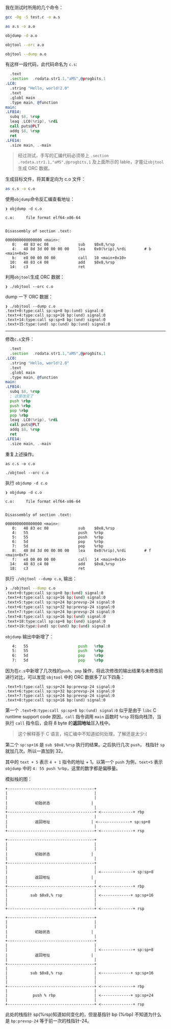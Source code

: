 我在测试时所用的几个命令：

```sh
gcc -Og -S test.c -o a.s
```

```sh
as a.s -o a.o
```

```sh
objdump -d a.o
```

```sh
objtool --orc a.o
```

```sh
objtool --dump a.o
```

有这样一段代码，此代码命名为 `c.s`:

```asm
  .text
  .section	.rodata.str1.1,"aMS",@progbits,1
.LC0:
  .string "Hello, world!2.0"
  .text
  .globl main
  .type main, @function
main:
.LFB14:
  subq $8, %rsp
  leaq .LC0(%rip), %rdi
  call puts@PLT
  addq $8, %rsp
  ret
.LFE14:
  .size	main, .-main
```

> 经过测试，手写的汇编代码必须带上 `.section	.rodata.str1.1,"aMS",@progbits,1` 及上面所示的 lable，才能让`objtool`生成 ORC 数据。

生成目标文件，将其重定向为 c.o 文件：

```sh
as c.s -o c.o
```

使用`objdump`命令反汇编查看地址：

```
❯ objdump -d c.o

c.o:     file format elf64-x86-64


Disassembly of section .text:

0000000000000000 <main>:
   0:   48 83 ec 08             sub    $0x8,%rsp
   4:   48 8d 3d 00 00 00 00    lea    0x0(%rip),%rdi        # b <main+0xb>
   b:   e8 00 00 00 00          call   10 <main+0x10>
  10:   48 83 c4 08             add    $0x8,%rsp
  14:   c3                      ret
```

利用`objtool`生成 ORC 数据：

```
❯ ./objtool --orc c.o
```

dump 一下 ORC 数据：

```
❯ ./objtool --dump c.o
.text+0:type:call sp:sp+8 bp:(und) signal:0
.text+4:type:call sp:sp+16 bp:(und) signal:0
.text+14:type:call sp:sp+8 bp:(und) signal:0
.text+15:type:(und) sp:(und) bp:(und) signal:0
```

---

修改`c.s`文件：

```asm
  .text
  .section	.rodata.str1.1,"aMS",@progbits,1
.LC0:
  .string "Hello, world!2.0"
  .text
  .globl main
  .type main, @function
main:
.LFB14:
  subq $8, %rsp
  ; 这里改变了
  push %rbp
  push %rbp
  pop %rbp
  pop %rbp
  leaq .LC0(%rip), %rdi
  call puts@PLT
  addq $8, %rsp
  ret
.LFE14:
  .size	main, .-main
```

重复上述操作。

`as c.s -o c.o`

`./objtool --orc c.o`

执行 `objdump -d c.o`

```
❯ objdump -d c.o

c.o:     file format elf64-x86-64


Disassembly of section .text:

0000000000000000 <main>:
   0:   48 83 ec 08             sub    $0x8,%rsp
   4:   55                      push   %rbp
   5:   55                      push   %rbp
   6:   5d                      pop    %rbp
   7:   5d                      pop    %rbp
   8:   48 8d 3d 00 00 00 00    lea    0x0(%rip),%rdi        # f <main+0xf>
   f:   e8 00 00 00 00          call   14 <main+0x14>
  14:   48 83 c4 08             add    $0x8,%rsp
  18:   c3                      ret
```

执行 `./objtool --dump c.o`, 输出：

```sh
❯ ./objtool --dump c.o
.text+0:type:call sp:sp+8 bp:(und) signal:0
.text+4:type:call sp:sp+16 bp:(und) signal:0
.text+5:type:call sp:sp+24 bp:prevsp-24 signal:0
.text+6:type:call sp:sp+32 bp:prevsp-24 signal:0
.text+7:type:call sp:sp+24 bp:prevsp-24 signal:0
.text+8:type:call sp:sp+16 bp:(und) signal:0
.text+18:type:call sp:sp+8 bp:(und) signal:0
.text+19:type:(und) sp:(und) bp:(und) signal:0
```

`objdump` 输出中新增了：

```asm
   4:   55                      push   %rbp
   5:   55                      push   %rbp
   6:   5d                      pop    %rbp
   7:   5d                      pop    %rbp
```

因为在`c.s`中新增了几次栈的`push`、`pop` 操作，将此次修改的输出结果与未修改前进行对比，可以发现 `objtool` 中的 ORC 数据多了以下四条：

```
.text+5:type:call sp:sp+24 bp:prevsp-24 signal:0
.text+6:type:call sp:sp+32 bp:prevsp-24 signal:0
.text+7:type:call sp:sp+24 bp:prevsp-24 signal:0
.text+8:type:call sp:sp+16 bp:(und) signal:0
```

第一个 `.text+0:type:call sp:sp+8 bp:(und) signal:0` 似乎是由于 `libc` C runtime support code 原因，`call` 指令调用 `main` 函数时 `%rsp` 将指向栈顶，当执行 `call` 指令后，会将 8 byte 的**返回地址**压入栈中。

> 这个解释基于 C 语言，纯汇编中不知道如何处理。了解还是太少:(

第二个 `sp:sp+16` 是 `sub $0x8,%rsp` 执行的结果。之后执行几次 `push`， 栈指针 `sp` 就加几次。所以一直加到 32。

其中的 `text + 5` 表示 `4 + 1` 指令的地址 + 1。以第一个 `push` 为例，`text+5` 表示 `objdump` 中的 `4: 55 push %rbp`，这里的数字都是偏移量。

模拟栈的图：

```
+--------------------------------------+
|                                      |
|                                      |
|            初始状态                  |
|                                      |
+--------------------------------------+ <--------------+ rbp
|                                      |
|            返回地址                  | <--------------+ sp:sp+8
|                                      |
+--------------------------------------+ <--------------+ rsp

+--------------------------------------+
|                                      |
|                                      |
|            初始状态                  |
|                                      |
+--------------------------------------+
|                                      |
|                                      | <--------------+ sp:sp+8
|            返回地址                  |
|                                      |
+--------------------------------------+ <--------------+ rbp
|                                      |
|          sub $0x8,% rsp              | <-------------+ sp:sp+16
|                                      |
|                                      |
+--------------------------------------+ <--------------+ rsp

+--------------------------------------+
|                                      |
|                                      |
|            初始状态                  |
|                                      |
+--------------------------------------+
|                                      |
|                                      | <--------------+ sp:sp+8
|            返回地址                  |
|                                      |
+--------------------------------------+
|                                      |
|          sub $0x8,% rsp              | <-------------+ sp:sp+16
|                                      |
|                                      |
+--------------------------------------+ <--------------+ rbp
|                                      |
|           push % rbp                 | <-------------+ sp:sp+24
|                                      |
+--------------------------------------+ <--------------+ rsp
```

此处的栈指针 sp(%rsp)知道如何变化的，但是基指针 bp (%rbp) 不知道为什么是 `bp:prevsp-24` 等于前一次的栈指针-24。
